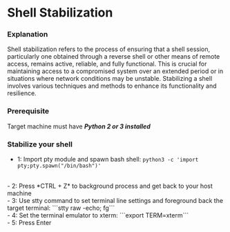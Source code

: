 # Shell Stabilization

### Explanation
Shell stabilization refers to the process of ensuring that a shell session, particularly one obtained through a reverse shell or other means of remote access, remains active, reliable, and fully functional. This is crucial for maintaining access to a compromised system over an extended period or in situations where network conditions may be unstable. Stabilizing a shell involves various techniques and methods to enhance its functionality and resilience.

### Prerequisite
Target machine must have ***Python 2 or 3 installed***

### Stabilize your shell
- 1: Import pty module and spawn bash shell:
```python3 -c 'import pty;pty.spawn("/bin/bash")'```
<br/>
- 2: Press *CTRL + Z* to background process and get back to your host machine
<br/>
- 3: Use stty command to set terminal line settings and foreground back the target terminal:
```stty raw -echo; fg```
<br/>
- 4: Set the terminal emulator to xterm:
```export TERM=xterm```  
<br/>
- 5: Press Enter